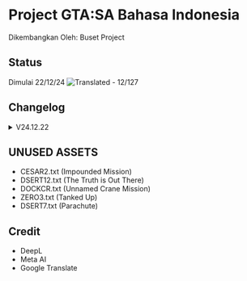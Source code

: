 # Project GTA:SA Bahasa Indonesia
Dikembangkan Oleh: Buset Project

## Status
Dimulai 22/12/24
![Translated - 12/127](https://img.shields.io/static/v1?label=Translated&message=12%2F127&color=red&logo=googletranslate&logoColor=blue)

## Changelog
<details>
<summary>V24.12.22</summary>

  - RAW Upload
</details>

## UNUSED ASSETS
- CESAR2.txt (Impounded Mission)
- DSERT12.txt (The Truth is Out There)
- DOCKCR.txt (Unnamed Crane Mission)
- ZERO3.txt (Tanked Up)
- DSERT7.txt (Parachute)

## Credit
- DeepL
- Meta AI
- Google Translate
